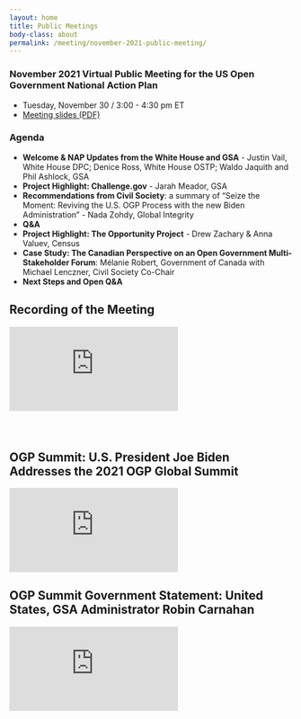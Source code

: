 ```yaml
---
layout: home
title: Public Meetings
body-class: about
permalink: /meeting/november-2021-public-meeting/
---
```


### November 2021 Virtual Public Meeting for the US Open Government National Action Plan

* Tuesday, November 30 / 3:00 - 4:30 pm ET
* [Meeting slides (PDF)](/assets/files/2021-11-30-open-gov-public-meeting-slides.pdf)

### Agenda

* **Welcome & NAP Updates from the White House and GSA** - Justin Vail, White House DPC; Denice Ross, White House OSTP; Waldo Jaquith and Phil Ashlock, GSA
* **Project Highlight: Challenge.gov** - Jarah Meador, GSA
* **Recommendations from Civil Society**: a summary of “Seize the Moment: Reviving the U.S. OGP Process with the new Biden Administration” - Nada Zohdy, Global Integrity
* **Q&A**
* **Project Highlight: The Opportunity Project** - Drew Zachary & Anna Valuev, Census
* **Case Study: The Canadian Perspective on an Open Government Multi-Stakeholder Forum**: Mélanie Robert, Government of Canada with Michael Lenczner, Civil Society Co-Chair
* **Next Steps and Open Q&A**



## Recording of the Meeting

<div class="video-container" style="margin-bottom: 5em">
<iframe src="https://www.youtube.com/embed/O5k4Hs1U9vc" title="YouTube video player" frameborder="0" allow="accelerometer; autoplay; clipboard-write; encrypted-media; gyroscope; picture-in-picture" allowfullscreen></iframe>
</div>


## OGP Summit: U.S. President Joe Biden Addresses the 2021 OGP Global Summit

<div class="video-container">
<iframe src="https://www.youtube.com/embed/C1PfDnmxWxg" title="YouTube video player" frameborder="0" allow="accelerometer; autoplay; clipboard-write; encrypted-media; gyroscope; picture-in-picture" allowfullscreen></iframe>
</div>

## OGP Summit Government Statement: United States, GSA Administrator Robin Carnahan

<div class="video-container">
<iframe src="https://www.youtube.com/embed/L0MPdP9O2Ww" title="YouTube video player" frameborder="0" allow="accelerometer; autoplay; clipboard-write; encrypted-media; gyroscope; picture-in-picture" allowfullscreen></iframe>
</div>




